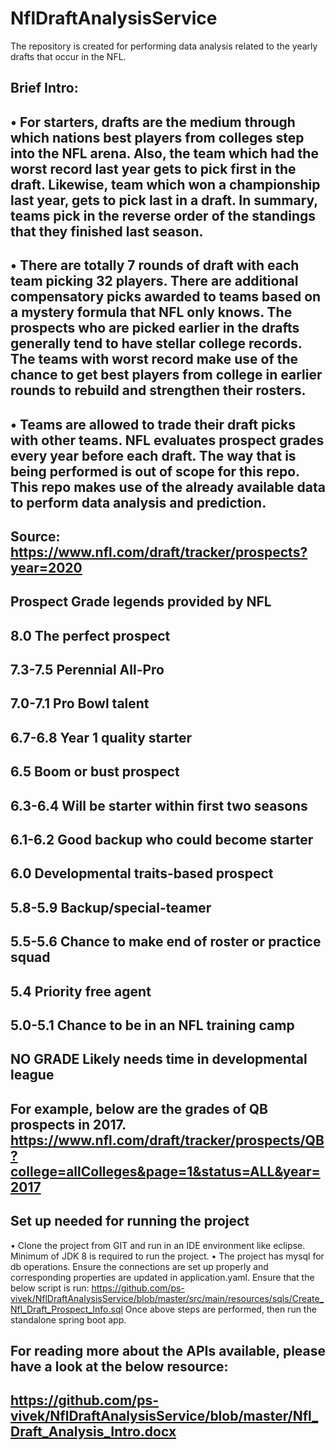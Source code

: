 # NflDraftAnalysisService
The repository is created for performing data analysis related to the yearly drafts that occur in the NFL. 

Brief Intro:
----------------------------------------------------
•	For starters, drafts are the medium through which nations best players from colleges step into the NFL arena. Also, the team which had the worst record last year gets to pick first in the draft. Likewise, team which won a championship last year, gets to pick last in a draft.  In summary, teams pick in the reverse order of the standings that they finished last season. 
----------------------------------------------------
•	There are totally 7 rounds of draft with each team picking 32 players. There are additional compensatory picks awarded to teams based on a mystery formula that NFL only knows. The prospects who are picked earlier in the drafts generally tend to have stellar college records. The teams with worst record make use of the chance to get best players from college in earlier rounds to rebuild and strengthen their rosters. 
----------------------------------------------------
•	Teams are allowed to trade their draft picks with other teams.
NFL evaluates prospect grades every year before each draft. The way that is being performed is out of scope for this repo. This repo makes use of the already available data to perform
data analysis and prediction.
----------------------------------------------------
Source: https://www.nfl.com/draft/tracker/prospects?year=2020
---------------------------------------
Prospect Grade legends provided by NFL
---------------------------------------
8.0	     The perfect prospect
---------------------------------
7.3-7.5	 Perennial All-Pro
---------------------------------
7.0-7.1	 Pro Bowl talent
---------------------------------
6.7-6.8	 Year 1 quality starter
---------------------------------
6.5	     Boom or bust prospect
---------------------------------
6.3-6.4	 Will be starter within first two seasons
---------------------------------
6.1-6.2	 Good backup who could become starter
---------------------------------
6.0	     Developmental traits-based prospect
---------------------------------
5.8-5.9	 Backup/special-teamer
---------------------------------
5.5-5.6	 Chance to make end of roster or practice squad
---------------------------------
5.4	     Priority free agent
---------------------------------
5.0-5.1	 Chance to be in an NFL training camp
---------------------------------
NO GRADE Likely needs time in developmental league
--------------------------------- 
For example, below are the grades of QB prospects in 2017.
https://www.nfl.com/draft/tracker/prospects/QB?college=allColleges&page=1&status=ALL&year=2017
--------------------------------------
Set up needed for running the project
--------------------------------------
•	Clone the project from GIT and run in an IDE environment like eclipse. Minimum of JDK 8 is required to run the project.
•	The project has mysql for db operations. Ensure the connections are set up properly and corresponding properties are updated in application.yaml. Ensure that the below script is run:
https://github.com/ps-vivek/NflDraftAnalysisService/blob/master/src/main/resources/sqls/Create_Nfl_Draft_Prospect_Info.sql
	Once above steps are performed, then run the standalone spring boot app.

For reading more about the APIs available, please have a look at the below resource:
----------------------------------------------------------------------------------------------
https://github.com/ps-vivek/NflDraftAnalysisService/blob/master/Nfl_Draft_Analysis_Intro.docx
-----------------------------------------------------------------------------------------------
